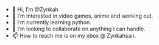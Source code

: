 - 👋 Hi, I’m @Zynkah
- 👀 I’m interested in video games, anime and working out.
- 🌱 I’m currently learning python.
- 💞️ I’m looking to collaborate on anything I can handle.
- 📫 How to reach me is on my xbox @ Zynkahsan.

<!---
Zynkah/Zynkah is a ✨ special ✨ repository because its `README.md` (this file) appears on your GitHub profile.
You can click the Preview link to take a look at your changes.
--->
